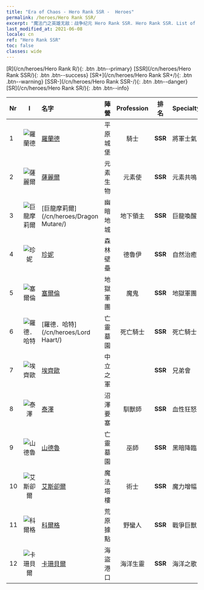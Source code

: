 ```yaml
---
title: "Era of Chaos - Hero Rank SSR -  Heroes"
permalink: /heroes/Hero Rank SSR/
excerpt: "魔法门之英雄无敌：战争纪元 Hero Rank SSR. Hero Rank SSR. List of Hero Rank  in Era of Chaos"
last_modified_at: 2021-06-08
locale: cn
ref: "Hero Rank SSR"
toc: false
classes: wide
---
```

 [R](/cn/heroes/Hero Rank R/){: .btn .btn--primary} [SSR](/cn/heroes/Hero Rank SSR/){: .btn .btn--success} [SR+](/cn/heroes/Hero Rank SR+/){: .btn .btn--warning} [SSR-](/cn/heroes/Hero Rank SSR-/){: .btn .btn--danger} [SR](/cn/heroes/Hero Rank SR/){: .btn .btn--info} 

  | Nr |  I |    名字    |  陣營  |  Profession   |  排名  |    Specialty     | User Rate  | 
  |:---|:--:|:-----------|:-------:|:-------------:|:------:|:-----------------|:----:|
  | 1 | ![羅蘭德](/images/h/h_Roland.jpg) | [羅蘭德](/cn/heroes/Roland/) | 平原城堡 | 騎士 | **SSR** |  將軍士氣 | SR+ |
  | 2 | ![薩麗爾](/images/h/h_Ciele.jpg) | [薩麗爾](/cn/heroes/Ciele/) | 元素生物 | 元素使 | **SSR** |  元素共鳴 | SSR |
  | 3 | ![巨龍摩莉爾](/images/h/h_MutareDrake.jpg) | [巨龍摩莉爾](/cn/heroes/Dragon Mutare/) | 幽暗地城 | 地下領主 | **SSR** |  巨龍喚醒 | SSR |
  | 4 | ![珍妮](/images/h/h_Gem.jpg) | [珍妮](/cn/heroes/Gem/) | 森林壁壘 | 德魯伊 | **SSR** |  自然治癒 | SSR |
  | 5 | ![塞爾倫](/images/h/h_Xeron.jpg) | [塞爾倫](/cn/heroes/Xeron/) | 地獄軍團 | 魔鬼 | **SSR** |  地獄軍團 | SSR |
  | 6 | ![羅德．哈特](/images/h/h_LordHaart.jpg) | [羅德．哈特](/cn/heroes/Lord Haart/) | 亡靈墓園 | 死亡騎士 | **SSR** |  死亡騎士 | SR- |
  | 7 | ![埃齊歐](/images/h/h_Ezio.jpg) | [埃齊歐](/cn/heroes/Ezio/) | 中立之軍 |  | **SSR** |  兄弟會 | R+ |
  | 8 | ![泰澤](/images/h/h_Tazar.jpg) | [泰澤](/cn/heroes/Tazar/) | 沼澤要塞 | 馴獸師 | **SSR** |  血性狂怒 | SSR |
  | 9 | ![山德魯](/images/h/h_Sandro.jpg) | [山德魯](/cn/heroes/Sandro/) | 亡靈墓園 | 巫師 | **SSR** |  黑暗降臨 | SSR |
  | 10 | ![艾斯卻爾](/images/h/h_Astral.jpg) | [艾斯卻爾](/cn/heroes/Astral/) | 魔法塔樓 | 術士 | **SSR** |  魔力增幅 | SSR |
  | 11 | ![科爾格](/images/h/h_Kilgor.jpg) | [科爾格](/cn/heroes/Kilgor/) | 荒原據點 | 野蠻人 | **SSR** |  戰爭巨獸 | SSR |
  | 12 | ![卡珊貝爾](/images/h/h_Cassanbel.jpg) | [卡珊貝爾](/cn/heroes/Cassanbel/) | 海盜港口 | 海洋生靈 | **SSR** |  海洋之歌 | SSR |
